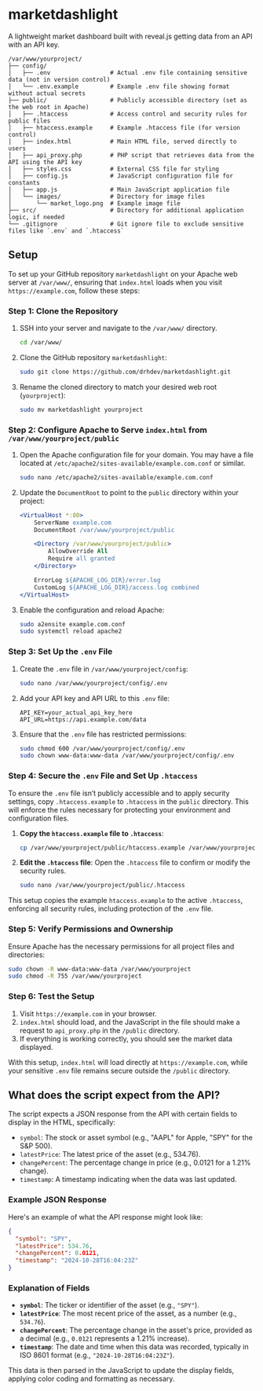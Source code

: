 # marketdashlight
A lightweight market dashboard built with reveal.js getting data from an API with an API key.

```
/var/www/yourproject/
├── config/
│   ├── .env                 # Actual .env file containing sensitive data (not in version control)
│   └── .env.example         # Example .env file showing format without actual secrets
├── public/                  # Publicly accessible directory (set as the web root in Apache)
│   ├── .htaccess            # Access control and security rules for public files
│   ├── htaccess.example     # Example .htaccess file (for version control)
│   ├── index.html           # Main HTML file, served directly to users
│   ├── api_proxy.php        # PHP script that retrieves data from the API using the API key
│   ├── styles.css           # External CSS file for styling
│   ├── config.js            # JavaScript configuration file for constants
│   ├── app.js               # Main JavaScript application file
│   └── images/              # Directory for image files
│       └── market_logo.png  # Example image file
├── src/                     # Directory for additional application logic, if needed
└── .gitignore               # Git ignore file to exclude sensitive files like `.env` and `.htaccess`
```

## Setup

To set up your GitHub repository `marketdashlight` on your Apache web server at `/var/www/`, ensuring that `index.html` loads when you visit `https://example.com`, follow these steps:

### Step 1: Clone the Repository

1. SSH into your server and navigate to the `/var/www/` directory.
   ```bash
   cd /var/www/
   ```

2. Clone the GitHub repository `marketdashlight`:
   ```bash
   sudo git clone https://github.com/drhdev/marketdashlight.git
   ```

3. Rename the cloned directory to match your desired web root (`yourproject`):
   ```bash
   sudo mv marketdashlight yourproject
   ```

### Step 2: Configure Apache to Serve `index.html` from `/var/www/yourproject/public`

1. Open the Apache configuration file for your domain. You may have a file located at `/etc/apache2/sites-available/example.com.conf` or similar.
   ```bash
   sudo nano /etc/apache2/sites-available/example.com.conf
   ```

2. Update the `DocumentRoot` to point to the `public` directory within your project:
   ```apache
   <VirtualHost *:80>
       ServerName example.com
       DocumentRoot /var/www/yourproject/public

       <Directory /var/www/yourproject/public>
           AllowOverride All
           Require all granted
       </Directory>

       ErrorLog ${APACHE_LOG_DIR}/error.log
       CustomLog ${APACHE_LOG_DIR}/access.log combined
   </VirtualHost>
   ```

3. Enable the configuration and reload Apache:
   ```bash
   sudo a2ensite example.com.conf
   sudo systemctl reload apache2
   ```

### Step 3: Set Up the `.env` File

1. Create the `.env` file in `/var/www/yourproject/config`:
   ```bash
   sudo nano /var/www/yourproject/config/.env
   ```

2. Add your API key and API URL to this `.env` file:
   ```plaintext
   API_KEY=your_actual_api_key_here
   API_URL=https://api.example.com/data
   ```

3. Ensure that the `.env` file has restricted permissions:
   ```bash
   sudo chmod 600 /var/www/yourproject/config/.env
   sudo chown www-data:www-data /var/www/yourproject/config/.env
   ```

### Step 4: Secure the `.env` File and Set Up `.htaccess`

To ensure the `.env` file isn’t publicly accessible and to apply security settings, copy `.htaccess.example` to `.htaccess` in the `public` directory. This will enforce the rules necessary for protecting your environment and configuration files.

1. **Copy the `htaccess.example` file to `.htaccess`**:
   ```bash
   cp /var/www/yourproject/public/htaccess.example /var/www/yourproject/public/.htaccess
   ```

2. **Edit the `.htaccess` file**:
   Open the `.htaccess` file to confirm or modify the security rules.
   ```bash
   sudo nano /var/www/yourproject/public/.htaccess
   ```

This setup copies the example `htaccess.example` to the active `.htaccess`, enforcing all security rules, including protection of the `.env` file.

### Step 5: Verify Permissions and Ownership

Ensure Apache has the necessary permissions for all project files and directories:

```bash
sudo chown -R www-data:www-data /var/www/yourproject
sudo chmod -R 755 /var/www/yourproject
```

### Step 6: Test the Setup

1. Visit `https://example.com` in your browser.
2. `index.html` should load, and the JavaScript in the file should make a request to `api_proxy.php` in the `/public` directory.
3. If everything is working correctly, you should see the market data displayed.

With this setup, `index.html` will load directly at `https://example.com`, while your sensitive `.env` file remains secure outside the `/public` directory.


## What does the script expect from the API?

The script expects a JSON response from the API with certain fields to display in the HTML, specifically:

- `symbol`: The stock or asset symbol (e.g., "AAPL" for Apple, "SPY" for the S&P 500).
- `latestPrice`: The latest price of the asset (e.g., 534.76).
- `changePercent`: The percentage change in price (e.g., 0.0121 for a 1.21% change).
- `timestamp`: A timestamp indicating when the data was last updated.

### Example JSON Response

Here's an example of what the API response might look like:

```json
{
  "symbol": "SPY",
  "latestPrice": 534.76,
  "changePercent": 0.0121,
  "timestamp": "2024-10-28T16:04:23Z"
}
```

### Explanation of Fields

- **`symbol`**: The ticker or identifier of the asset (e.g., `"SPY"`).
- **`latestPrice`**: The most recent price of the asset, as a number (e.g., `534.76`).
- **`changePercent`**: The percentage change in the asset's price, provided as a decimal (e.g., `0.0121` represents a 1.21% increase).
- **`timestamp`**: The date and time when this data was recorded, typically in ISO 8601 format (e.g., `"2024-10-28T16:04:23Z"`).

This data is then parsed in the JavaScript to update the display fields, applying color coding and formatting as necessary.
